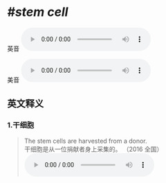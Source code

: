 # ***\#stem cell*** 
英音
<audio src="./media/stem cell1.aac" controls="controls"></audio>

美音
<audio src="./media/stem cell2.aac" controls="controls"></audio>



  

英文释义
---
### 1.**干细胞**  

 > The stem cells are harvested from a donor.  
 > 干细胞是从一位捐献者身上采集的。  （2016 全国）  
<audio src="./media/harvest50.aac" controls="controls"></audio>


